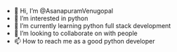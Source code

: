 - 👋 Hi, I’m @AsanapuramVenugopal
- 👀 I’m interested in python
- 🌱 I’m currently learning python full stack development 
- 💞️ I’m looking to collaborate on with people 
- 📫 How to reach me as a good python developer 

<!---
AsanapuramVenugopal/AsanapuramVenugopal is a ✨ special ✨ repository because its `README.md` (this file) appears on your GitHub profile.
You can click the Preview link to take a look at your changes.
--->
